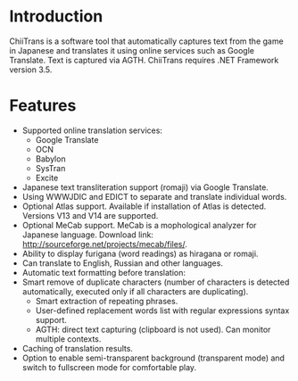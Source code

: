 # Introduction #

ChiiTrans is a software tool that automatically captures text from the game in Japanese and translates it using online services such as Google Translate. Text is captured via AGTH. ChiiTrans requires .NET Framework version 3.5.

# Features #

  * Supported online translation services:
    * Google Translate
    * OCN
    * Babylon
    * SysTran
    * Excite
  * Japanese text transliteration support (romaji) via Google Translate.
  * Using WWWJDIC and EDICT to separate and translate individual words.
  * Optional Atlas support. Available if installation of Atlas is detected. Versions V13 and V14 are supported.
  * Optional MeCab support. MeCab is a mophological analyzer for Japanese language. Download link: http://sourceforge.net/projects/mecab/files/.
  * Ability to display furigana (word readings) as hiragana or romaji.
  * Can translate to English, Russian and other languages.
  * Automatic text formatting before translation:
  * Smart remove of duplicate characters (number of characters is detected automatically, executed only if all characters are duplicating).
    * Smart extraction of repeating phrases.
    * User-defined replacement words list with regular expressions syntax support.
    * AGTH: direct text capturing (clipboard is not used). Can monitor multiple contexts.
  * Caching of translation results.
  * Option to enable semi-transparent background (transparent mode) and switch to fullscreen mode for comfortable play.